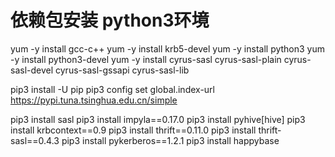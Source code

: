 # 依赖包安装 python3环境

yum -y install gcc-c++
yum -y install krb5-devel
yum -y install python3
yum -y install python3-devel
yum -y install cyrus-sasl cyrus-sasl-plain cyrus-sasl-devel cyrus-sasl-gssapi cyrus-sasl-lib

pip3 install -U pip
pip3 config set global.index-url https://pypi.tuna.tsinghua.edu.cn/simple

pip3 install sasl
pip3 install impyla==0.17.0
pip3 install pyhive[hive]
pip3 install krbcontext==0.9
pip3 install thrift==0.11.0
pip3 install thrift-sasl==0.4.3
pip3 install pykerberos==1.2.1
pip3 install happybase
